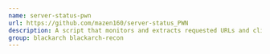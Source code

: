 ```yaml
---
name: server-status-pwn
url: https://github.com/mazen160/server-status_PWN
description: A script that monitors and extracts requested URLs and clients connected to the service by exploiting publicly accessible Apache server-status instances.
group: blackarch blackarch-recon
---
```

